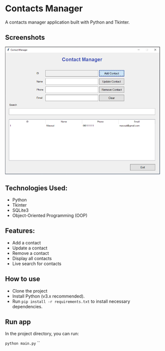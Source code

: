 # Contacts Manager

A contacts manager application built with Python and Tkinter.

## Screenshots

![Screenshot](./screenshot.png)

## Technologies Used:

- Python
- Tkinter
- SQLite3
- Object-Oriented Programming (OOP)

## Features:

- Add a contact
- Update a contact
- Remove a contact
- Display all contacts
- Live search for contacts

## How to use

- Clone the project
- Install Python (v3.x recommended).
- Run `pip install -r requirements.txt` to install necessary dependencies.

## Run app

In the project directory, you can run:

`python main.py`
``
